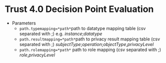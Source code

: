 # Trust 4.0 Decision Point Evaluation
* Parameters
  * `path.typemapping=*path*`path to datatype mapping table (csv separated with ;) e.g.  *instance*;*datatype*
  * `path.resultmapping=*path*`path to privacy result mapping table (csv separated with ;) *subjectType*;*operation*;*objectType*,*privacyLevel*
  * `path.rolemapping=*path*` path to role mapping (csv separated with ;) *role*,*privacyLevel*
